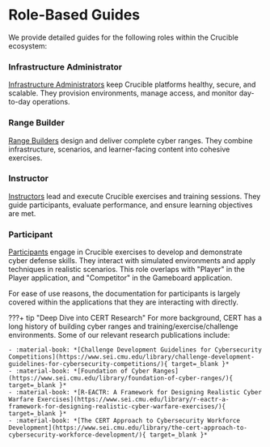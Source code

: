 # Role-Based Guides

We provide detailed guides for the following roles within the Crucible ecosystem:

### Infrastructure Administrator

[Infrastructure Administrators](administrator/) keep Crucible platforms healthy, secure, and scalable. They provision environments, manage access, and monitor day-to-day operations.

### Range Builder

[Range Builders](range-builder/) design and deliver complete cyber ranges. They combine infrastructure, scenarios, and learner-facing content into cohesive exercises.

### Instructor

[Instructors](instructor/) lead and execute Crucible exercises and training sessions. They guide participants, evaluate performance, and ensure learning objectives are met.

### Participant

[Participants](participant/) engage in Crucible exercises to develop and demonstrate cyber defense skills. They interact with simulated environments and apply techniques in realistic scenarios. This role overlaps with "Player" in the Player application, and "Competitor" in the Gameboard application.

For ease of use reasons, the documentation for participants is largely covered within the applications that they are interacting with directly.

???+ tip "Deep Dive into CERT Research"
    For more background, CERT has a long history of building cyber ranges and training/exercise/challenge environments. Some of our relevant research publications include:

    - :material-book: *[Challenge Development Guidelines for Cybersecurity Competitions](https://www.sei.cmu.edu/library/challenge-development-guidelines-for-cybersecurity-competitions/){ target=_blank }*
    - :material-book: *[Foundation of Cyber Ranges](https://www.sei.cmu.edu/library/foundation-of-cyber-ranges/){ target=_blank }*
    - :material-book: *[R-EACTR: A Framework for Designing Realistic Cyber Warfare Exercises](https://www.sei.cmu.edu/library/r-eactr-a-framework-for-designing-realistic-cyber-warfare-exercises/){ target=_blank }*
    - :material-book: *[The CERT Approach to Cybersecurity Workforce Development](https://www.sei.cmu.edu/library/the-cert-approach-to-cybersecurity-workforce-development/){ target=_blank }*
